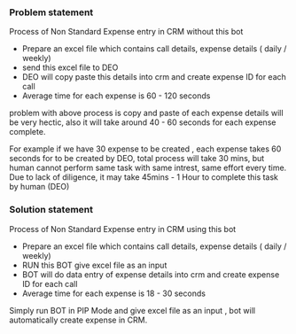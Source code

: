 ### Problem statement

Process of Non Standard Expense entry in CRM without this bot

- Prepare an excel file which contains call details, expense details ( daily / weekly)
- send this excel file to DEO
- DEO will copy paste this details into crm and create expense ID for each call
- Average time for each expense is 60 - 120 seconds

problem with above process is copy and paste of each expense details will be very hectic, also it will take around 40 - 60 seconds for each expense complete.

For example if we have 30 expense to be created , each expense takes 60 seconds for to be created by DEO, total process will take 30 mins, but human cannot perform same task with same intrest, same effort every time. Due to lack of diligence, it may take 45mins - 1 Hour to complete this task by human (DEO)

### Solution statement

Process of Non Standard Expense entry in CRM using this bot

- Prepare an excel file which contains call details, expense details ( daily / weekly)
- RUN this BOT give excel file as an input
- BOT will do data entry of expense details into crm and create expense ID for each call
- Average time for each expense is 18 - 30 seconds

Simply run BOT in PIP Mode and give excel file as an input , bot will automatically create expense in CRM.
